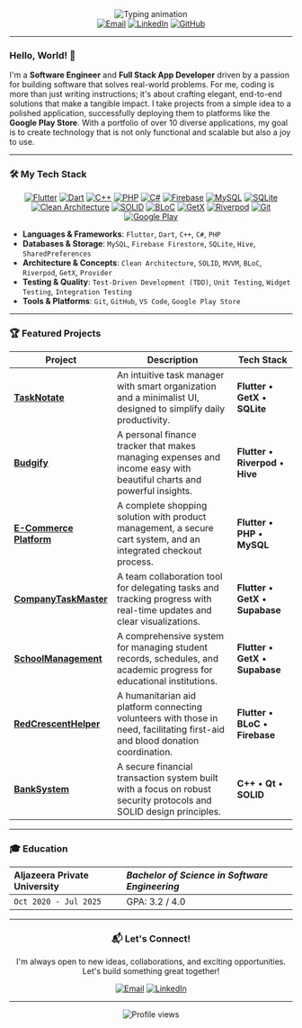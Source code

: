 <div align="center">
  <img src="https://readme-typing-svg.demolab.com?font=Fira+Code&weight=600&size=35&duration=3000&pause=1000&color=3390FF¢er=true&vCenter=true&width=600&lines=Mohammed+Abdullkareem;Software+Engineer;Full+Stack+App+Developer;Problem+Solver;Clean+Code+Advocate" alt="Typing animation" />
</div>

<div align="center">
  <a href="mailto:sonsabdulkareem@gmail.com" target="_blank"><img src="https://img.shields.io/badge/Email-D14836?style=for-the-badge&logo=gmail&logoColor=white" alt="Email"></a>
  <a href="https://www.linkedin.com/in/mohammed-abdullkareem-02a965330" target="_blank"><img src="https://img.shields.io/badge/LinkedIn-0077B5?style=for-the-badge&logo=linkedin&logoColor=white" alt="LinkedIn"></a>
  <a href="https://github.com/MegoABKM" target="_blank"><img src="https://img.shields.io/badge/GitHub-181717?style=for-the-badge&logo=github&logoColor=white" alt="GitHub"></a>
</div>

---

### Hello, World! 👋

I'm a **Software Engineer** and **Full Stack App Developer** driven by a passion for building software that solves real-world problems. For me, coding is more than just writing instructions; it's about crafting elegant, end-to-end solutions that make a tangible impact. I take projects from a simple idea to a polished application, successfully deploying them to platforms like the **Google Play Store**. With a portfolio of over 10 diverse applications, my goal is to create technology that is not only functional and scalable but also a joy to use.

---

### 🛠️ My Tech Stack

<p align="center">
  <a href="#"><img src="https://img.shields.io/badge/Flutter-02569B?style=for-the-badge&logo=flutter&logoColor=white" alt="Flutter"></a>
  <a href="#"><img src="https://img.shields.io/badge/Dart-0175C2?style=for-the-badge&logo=dart&logoColor=white" alt="Dart"></a>
  <a href="#"><img src="https://img.shields.io/badge/C++-00599C?style=for-the-badge&logo=cplusplus&logoColor=white" alt="C++"></a>
  <a href="#"><img src="https://img.shields.io/badge/PHP-777BB4?style=for-the-badge&logo=php&logoColor=white" alt="PHP"></a>
  <a href="#"><img src="https://img.shields.io/badge/C%23-239120?style=for-the-badge&logo=c-sharp&logoColor=white" alt="C#"></a>
  <a href="#"><img src="https://img.shields.io/badge/Firebase-FFCA28?style=for-the-badge&logo=firebase&logoColor=black" alt="Firebase"></a>
  <a href="#"><img src="https://img.shields.io/badge/MySQL-4479A1?style=for-the-badge&logo=mysql&logoColor=white" alt="MySQL"></a>
  <a href="#"><img src="https://img.shields.io/badge/SQLite-003B57?style=for-the-badge&logo=sqlite&logoColor=white" alt="SQLite"></a>
  <a href="#"><img src="https://img.shields.io/badge/Clean_Arch-6DB33F?style=for-the-badge" alt="Clean Architecture"></a>
  <a href="#"><img src="https://img.shields.io/badge/SOLID-FF6D00?style=for-the-badge" alt="SOLID"></a>
  <a href="#"><img src="https://img.shields.io/badge/BLoC-02569B?style=for-the-badge&logo=flutter&logoColor=white" alt="BLoC"></a>
  <a href="#"><img src="https://img.shields.io/badge/GetX-6DB33F?style=for-the-badge&logo=flutter&logoColor=white" alt="GetX"></a>
  <a href="#"><img src="https://img.shields.io/badge/Riverpod-4A98E8?style=for-the-badge&logo=riverpod&logoColor=white" alt="Riverpod"></a>
  <a href="#"><img src="https://img.shields.io/badge/Git-E44C30?style=for-the-badge&logo=git&logoColor=white" alt="Git"></a>
  <a href="#"><img src="https://img.shields.io/badge/Google_Play-414141?style=for-the-badge&logo=google-play&logoColor=white" alt="Google Play"></a>
</p>

-   **Languages & Frameworks**: `Flutter`, `Dart`, `C++`, `C#`, `PHP`
-   **Databases & Storage**: `MySQL`, `Firebase Firestore`, `SQLite`, `Hive`, `SharedPreferences`
-   **Architecture & Concepts**: `Clean Architecture`, `SOLID`, `MVVM`, `BLoC`, `Riverpod`, `GetX`, `Provider`
-   **Testing & Quality**: `Test-Driven Development (TDD)`, `Unit Testing`, `Widget Testing`, `Integration Testing`
-   **Tools & Platforms**: `Git`, `GitHub`, `VS Code`, `Google Play Store`

---

### 🏆 Featured Projects

| Project | Description | Tech Stack |
|---|---|---|
| **[TaskNotate](https://github.com/MegoABKM/TaskNotate-app)** | An intuitive task manager with smart organization and a minimalist UI, designed to simplify daily productivity. | **Flutter** • **GetX** • **SQLite** |
| **[Budgify](https://github.com/MegoABKM/Budgify-app)** | A personal finance tracker that makes managing expenses and income easy with beautiful charts and powerful insights. | **Flutter** • **Riverpod** • **Hive** |
| **[E-Commerce Platform](https://github.com/MegoABKM/E-commerce-app)** | A complete shopping solution with product management, a secure cart system, and an integrated checkout process. | **Flutter** • **PHP** • **MySQL** |
| **[CompanyTaskMaster](https://github.com/MegoABKM/CompanyTaskMaster-app)** | A team collaboration tool for delegating tasks and tracking progress with real-time updates and clear visualizations. | **Flutter** • **GetX** • **Supabase** |
| **[SchoolManagement](https://github.com/MegoABKM/SchoolManagement)** | A comprehensive system for managing student records, schedules, and academic progress for educational institutions. | **Flutter** • **GetX** • **Supabase** |
| **[RedCrescentHelper](https://github.com/MegoABKM/RedCrescentHelper)** | A humanitarian aid platform connecting volunteers with those in need, facilitating first-aid and blood donation coordination. | **Flutter** • **BLoC** • **Firebase** |
| **[BankSystem](https://github.com/MegoABKM/BankSystem)** | A secure financial transaction system built with a focus on robust security protocols and SOLID design principles. | **C++** • **Qt** • **SOLID** |

---

### 🎓 Education

**Aljazeera Private University** | *Bachelor of Science in Software Engineering*
:---|:---
`Oct 2020 - Jul 2025` | GPA: 3.2 / 4.0

---

<div align="center">
  <h3>📬 Let's Connect!</h3>
  <p>I'm always open to new ideas, collaborations, and exciting opportunities. Let's build something great together!</p>
  <a href="mailto:sonsabdulkareem@gmail.com" target="_blank"><img src="https://img.shields.io/badge/Say%20Hello-D14836?style=for-the-badge&logo=gmail&logoColor=white" alt="Email"></a>
  <a href="https://www.linkedin.com/in/mohammed-abdullkareem-02a965330" target="_blank"><img src="https://img.shields.io/badge/Connect-0077B5?style=for-the-badge&logo=linkedin&logoColor=white" alt="LinkedIn"></a>
  <hr>
  <img src="https://komarev.com/ghpvc/?username=MegoABKM&label=Profile%20Views&color=0e75b6&style=flat-square" alt="Profile views" />
</div>
